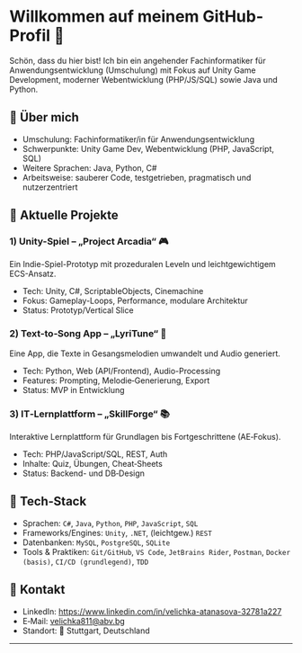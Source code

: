# Willkommen auf meinem GitHub-Profil 👋

Schön, dass du hier bist! Ich bin ein angehender Fachinformatiker für Anwendungsentwicklung (Umschulung) mit Fokus auf Unity Game Development, moderner Webentwicklung (PHP/JS/SQL) sowie Java und Python.

## 🧭 Über mich
- Umschulung: Fachinformatiker/in für Anwendungsentwicklung
- Schwerpunkte: Unity Game Dev, Webentwicklung (PHP, JavaScript, SQL)
- Weitere Sprachen: Java, Python, C#
- Arbeitsweise: sauberer Code, testgetrieben, pragmatisch und nutzerzentriert

## 🚀 Aktuelle Projekte

### 1) Unity-Spiel – „Project Arcadia“ 🎮
Ein Indie-Spiel-Prototyp mit prozeduralen Leveln und leichtgewichtigem ECS-Ansatz.
- Tech: Unity, C#, ScriptableObjects, Cinemachine
- Fokus: Gameplay-Loops, Performance, modulare Architektur
- Status: Prototyp/Vertical Slice

### 2) Text‑to‑Song App – „LyriTune“ 🎵
Eine App, die Texte in Gesangsmelodien umwandelt und Audio generiert.
- Tech: Python, Web (API/Frontend), Audio-Processing
- Features: Prompting, Melodie‑Generierung, Export
- Status: MVP in Entwicklung

### 3) IT‑Lernplattform – „SkillForge“ 📚
Interaktive Lernplattform für Grundlagen bis Fortgeschrittene (AE‑Fokus).
- Tech: PHP/JavaScript/SQL, REST, Auth
- Inhalte: Quiz, Übungen, Cheat‑Sheets
- Status: Backend- und DB‑Design

## 🧰 Tech‑Stack
- Sprachen: `C#`, `Java`, `Python`, `PHP`, `JavaScript`, `SQL`
- Frameworks/Engines: `Unity`, `.NET`, (leichtgew.) `REST`
- Datenbanken: `MySQL`, `PostgreSQL`, `SQLite`
- Tools & Praktiken: `Git/GitHub`, `VS Code`, `JetBrains Rider`, `Postman`, `Docker (basis)`, `CI/CD (grundlegend)`, `TDD`

## 🤝 Kontakt
- LinkedIn: https://www.linkedin.com/in/velichka-atanasova-32781a227
- E‑Mail: velichka811@abv.bg
- Standort: 📍 Stuttgart, Deutschland

---


